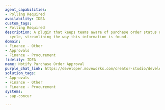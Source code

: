 ```yaml
---
agent_capabilities:
- Polling Required
availability: IDEA
custom_tags:
- Polling Required
description: A plugin that keeps teams aware of purchase order status and the approval
  cycle, streamlining the way this information is found.
domain:
- Finance - Other
- Approvals
- Finance - Procurement
fidelity: IDEA
name: Notify Purchase Order Approval
purple_chat_link: https://developer.moveworks.com/creator-studio/developer-tools/purple-chat/?conversation=%7B%22startTimestamp%22%3A%2211%3A43+AM%22%2C%22messages%22%3A%5B%7B%22role%22%3A%22assistant%22%2C%22parts%22%3A%5B%7B%22richText%22%3A%22%3Cp%3EGood+news%21+Purchase+Order+%2398765+has+been+approved+by+Jim+%28Sr.+Legal+Counsel%29+and+Jerry+%28Security%29.+All+necessary+approvals+for+this+purchase+order+are+now+complete.%3C%2Fp%3E%22%7D%2C%7B%22richText%22%3A%22%3Cb%3EPurchase+Order+%2398765+Approved%3C%2Fb%3E%3Cbr%3EAll+approvals+are+in+place+for+Purchase+Order+%2398765.+You+can+now+proceed+with+the+next+steps.%22%7D%2C%7B%22buttons%22%3A%5B%7B%22style%22%3A%22filled%22%2C%22buttonText%22%3A%22View+Purchase+Order%22%7D%2C%7B%22style%22%3A%22outlined%22%2C%22buttonText%22%3A%22Create+Related+Task%22%7D%5D%7D%5D%7D%5D%7D
solution_tags:
- Approvals
- Finance - Other
- Finance - Procurement
systems:
- sap-concur

---
```


